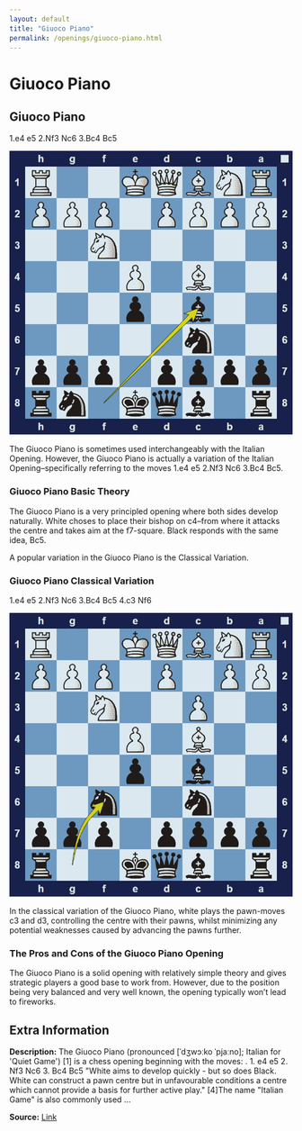```yaml
---
layout: default
title: "Giuoco Piano"
permalink: /openings/giuoco-piano.html
---
```



# Giuoco Piano



## Giuoco Piano

1.e4 e5 2.Nf3 Nc6 3.Bc4 Bc5

![Giuoco Piano](../images/giuoco-piano-1.png)

The Giuoco Piano is sometimes used interchangeably with the Italian Opening. However, the Giuoco Piano is actually a variation of the Italian Opening–specifically referring to the moves 1.e4 e5 2.Nf3 Nc6 3.Bc4 Bc5.

### Giuoco Piano Basic Theory

The Giuoco Piano is a very principled opening where both sides develop naturally. White choses to place their bishop on c4–from where it attacks the centre and takes aim at the f7-square. Black responds with the same idea, Bc5.

A popular variation in the Giuoco Piano is the Classical Variation.

### Giuoco Piano Classical Variation

1.e4 e5 2.Nf3 Nc6 3.Bc4 Bc5 4.c3 Nf6

![Giuoco Piano Classical Variation](../images/giuoco-piano-2.png)

In the classical variation of the Giuoco Piano, white plays the pawn-moves c3 and d3, controlling the centre with their pawns, whilst minimizing any potential weaknesses caused by advancing the pawns further.

### The Pros and Cons of the Giuoco Piano Opening

The Giuoco Piano is a solid opening with relatively simple theory and gives strategic players a good base to work from. However, due to the position being very balanced and very well known, the opening typically won’t lead to fireworks.



## Extra Information
**Description:** The Giuoco Piano (pronounced [ˈdʒwɔːko ˈpjaːno]; Italian for 'Quiet Game') [1] is a chess opening beginning with the moves: . 1. e4 e5 2. Nf3 Nc6 3. Bc4 Bc5 "White aims to develop quickly - but so does Black. White can construct a pawn centre but in unfavourable conditions a centre which cannot provide a basis for further active play." [4]The name "Italian Game" is also commonly used ...

**Source:** [Link](https://en.wikipedia.org/wiki/Giuoco_Piano)

